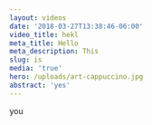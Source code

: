 ```yaml
---
layout: videos
date: '2018-03-27T13:38:46-06:00'
video_title: hekl
meta_title: Hello
meta_description: This
slug: is
media: 'true'
hero: /uploads/art-cappuccino.jpg
abstract: 'yes'
---
```

you
